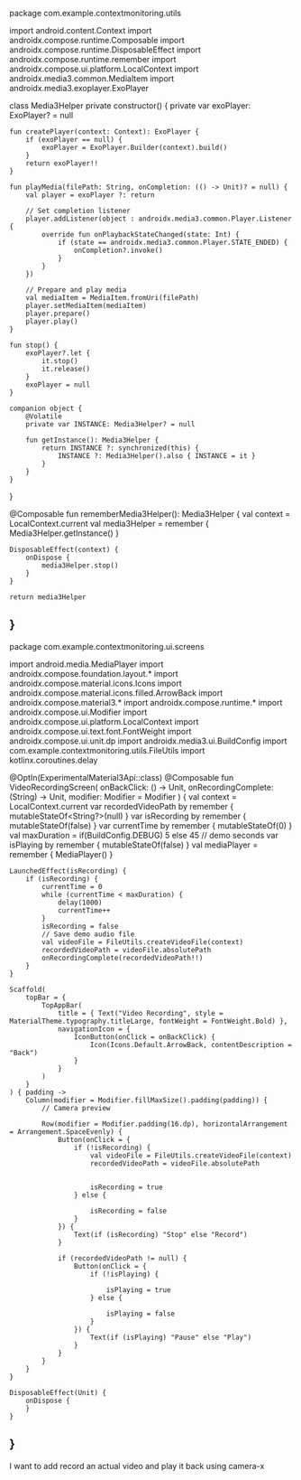 package com.example.contextmonitoring.utils

import android.content.Context
import androidx.compose.runtime.Composable
import androidx.compose.runtime.DisposableEffect
import androidx.compose.runtime.remember
import androidx.compose.ui.platform.LocalContext
import androidx.media3.common.MediaItem
import androidx.media3.exoplayer.ExoPlayer

class Media3Helper private constructor() {
private var exoPlayer: ExoPlayer? = null

    fun createPlayer(context: Context): ExoPlayer {
        if (exoPlayer == null) {
            exoPlayer = ExoPlayer.Builder(context).build()
        }
        return exoPlayer!!
    }

    fun playMedia(filePath: String, onCompletion: (() -> Unit)? = null) {
        val player = exoPlayer ?: return

        // Set completion listener
        player.addListener(object : androidx.media3.common.Player.Listener {
            override fun onPlaybackStateChanged(state: Int) {
                if (state == androidx.media3.common.Player.STATE_ENDED) {
                    onCompletion?.invoke()
                }
            }
        })

        // Prepare and play media
        val mediaItem = MediaItem.fromUri(filePath)
        player.setMediaItem(mediaItem)
        player.prepare()
        player.play()
    }

    fun stop() {
        exoPlayer?.let {
            it.stop()
            it.release()
        }
        exoPlayer = null
    }

    companion object {
        @Volatile
        private var INSTANCE: Media3Helper? = null

        fun getInstance(): Media3Helper {
            return INSTANCE ?: synchronized(this) {
                INSTANCE ?: Media3Helper().also { INSTANCE = it }
            }
        }
    }
}

@Composable
fun rememberMedia3Helper(): Media3Helper {
val context = LocalContext.current
val media3Helper = remember { Media3Helper.getInstance() }

    DisposableEffect(context) {
        onDispose {
            media3Helper.stop()
        }
    }

    return media3Helper
}
----
package com.example.contextmonitoring.ui.screens

import android.media.MediaPlayer
import androidx.compose.foundation.layout.*
import androidx.compose.material.icons.Icons
import androidx.compose.material.icons.filled.ArrowBack
import androidx.compose.material3.*
import androidx.compose.runtime.*
import androidx.compose.ui.Modifier
import androidx.compose.ui.platform.LocalContext
import androidx.compose.ui.text.font.FontWeight
import androidx.compose.ui.unit.dp
import androidx.media3.ui.BuildConfig
import com.example.contextmonitoring.utils.FileUtils
import kotlinx.coroutines.delay

@OptIn(ExperimentalMaterial3Api::class)
@Composable
fun VideoRecordingScreen(
onBackClick: () -> Unit,
onRecordingComplete: (String) -> Unit,
modifier: Modifier = Modifier
) {
val context = LocalContext.current
var recordedVideoPath by remember { mutableStateOf<String?>(null) }
var isRecording by remember { mutableStateOf(false) }
var currentTime by remember { mutableStateOf(0) }
val maxDuration = if(BuildConfig.DEBUG) 5 else 45 // demo seconds
var isPlaying by remember { mutableStateOf(false) }
val mediaPlayer = remember { MediaPlayer() }

    LaunchedEffect(isRecording) {
        if (isRecording) {
            currentTime = 0
            while (currentTime < maxDuration) {
                delay(1000)
                currentTime++
            }
            isRecording = false
            // Save demo audio file
            val videoFile = FileUtils.createVideoFile(context)
            recordedVideoPath = videoFile.absolutePath
            onRecordingComplete(recordedVideoPath!!)
        }
    }

    Scaffold(
        topBar = {
            TopAppBar(
                title = { Text("Video Recording", style = MaterialTheme.typography.titleLarge, fontWeight = FontWeight.Bold) },
                navigationIcon = {
                    IconButton(onClick = onBackClick) {
                        Icon(Icons.Default.ArrowBack, contentDescription = "Back")
                    }
                }
            )
        }
    ) { padding ->
        Column(modifier = Modifier.fillMaxSize().padding(padding)) {
            // Camera preview

            Row(modifier = Modifier.padding(16.dp), horizontalArrangement = Arrangement.SpaceEvenly) {
                Button(onClick = {
                    if (!isRecording) {
                        val videoFile = FileUtils.createVideoFile(context)
                        recordedVideoPath = videoFile.absolutePath


                        isRecording = true
                    } else {

                        isRecording = false
                    }
                }) {
                    Text(if (isRecording) "Stop" else "Record")
                }

                if (recordedVideoPath != null) {
                    Button(onClick = {
                        if (!isPlaying) {

                            isPlaying = true
                        } else {

                            isPlaying = false
                        }
                    }) {
                        Text(if (isPlaying) "Pause" else "Play")
                    }
                }
            }
        }
    }

    DisposableEffect(Unit) {
        onDispose {
        }
    }
}
---
I want to add record an actual video and play it back using camera-x